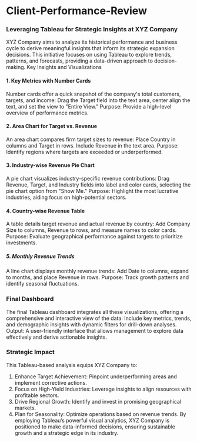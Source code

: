 # Client-Performance-Review

### Leveraging Tableau for Strategic Insights at XYZ Company
XYZ Company aims to analyze its historical performance and business cycle to derive meaningful insights that inform its strategic expansion decisions. This initiative focuses on using Tableau to explore trends, patterns, and forecasts, providing a data-driven approach to decision-making.
Key Insights and Visualizations

#### 1. Key Metrics with Number Cards

Number cards offer a quick snapshot of the company's total customers, targets, and income:
Drag the Target field into the text area, center align the text, and set the view to "Entire View."
Purpose: Provide a high-level overview of performance metrics.

#### 2. Area Chart for Target vs. Revenue

An area chart compares firm target sizes to revenue:
Place Country in columns and Target in rows. Include Revenue in the text area.
Purpose: Identify regions where targets are exceeded or underperformed.

#### 3. Industry-wise Revenue Pie Chart

A pie chart visualizes industry-specific revenue contributions:
Drag Revenue, Target, and Industry fields into label and color cards, selecting the pie chart option from "Show Me."
Purpose: Highlight the most lucrative industries, aiding focus on high-potential sectors.

#### 4. Country-wise Revenue Table

A table details target revenue and actual revenue by country:
Add Company Size to columns, Revenue to rows, and measure names to color cards.
Purpose: Evaluate geographical performance against targets to prioritize investments.

##### 5. Monthly Revenue Trends

A line chart displays monthly revenue trends:
Add Date to columns, expand to months, and place Revenue in rows.
Purpose: Track growth patterns and identify seasonal fluctuations.

### Final Dashboard

The final Tableau dashboard integrates all these visualizations, offering a comprehensive and interactive view of the data:
Include key metrics, trends, and demographic insights with dynamic filters for drill-down analyses.
Output: A user-friendly interface that allows management to explore data effectively and derive actionable insights.

### Strategic Impact

This Tableau-based analysis equips XYZ Company to:
1. Enhance Target Achievement: Pinpoint underperforming areas and implement corrective actions.
2. Focus on High-Yield Industries: Leverage insights to align resources with profitable sectors.
3. Drive Regional Growth: Identify and invest in promising geographical markets.
4. Plan for Seasonality: Optimize operations based on revenue trends.
By employing Tableau’s powerful visual analytics, XYZ Company is positioned to make data-informed decisions, ensuring sustainable growth and a strategic edge in its industry.

